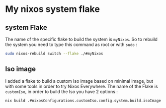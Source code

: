 # My nixos system flake

## system Flake

The name of the specific flake to build the system is `myNixos`. So to rebuild the system you need to type this command as root or with `sudo` :

```bash
sudo nixos-rebuild switch --flake ./#myNixos
```

## Iso image 

I added a flake to build a custom Iso image based on minimal image, but with some tools in order to try Nixos Everywhere. The name of the Flake is `customIso`, in order to build the Iso you have 2 options :

```bash
nix build .#nixosConfigurations.customIso.config.system.build.isoImage
```
